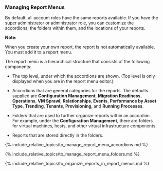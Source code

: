 ### Managing Report Menus

By default, all account roles have the same reports available. If you have the super administrator or administrator role, you can customize
the accordions, the folders within them, and the locations of your reports.

**Note:**

When you create your own report, the report is not automatically available. You must add it to a report menu.

The report menu is a hierarchical structure that consists of the following components:

- The top level, under which the accordions are shown. (Top level is only displayed when you are in the report menu editor.)

- Accordions that are general categories for the reports. The defaults supplied are **Configuration Management**, **Migration Readiness**, **Operations**, **VM Sprawl**, **Relationships**, **Events**, **Performance by Asset Type**, **Trending**, **Tenants**, **Provisioning**, and **Running Processes**.

- Folders that are used to further organize reports within an accordion. For example, under the **Configuration Management**, there are folders for virtual machines, hosts, and other virtual infrastructure components.

- Reports that are stored directly in the folders.

{% include_relative_topics/to_manage_report_menu_accordions.md %}

{% include_relative_topics/to_manage_report_menu_folders.md %}

{% include_relative_topics/to_organize_reports_in_report_menus.md %}
